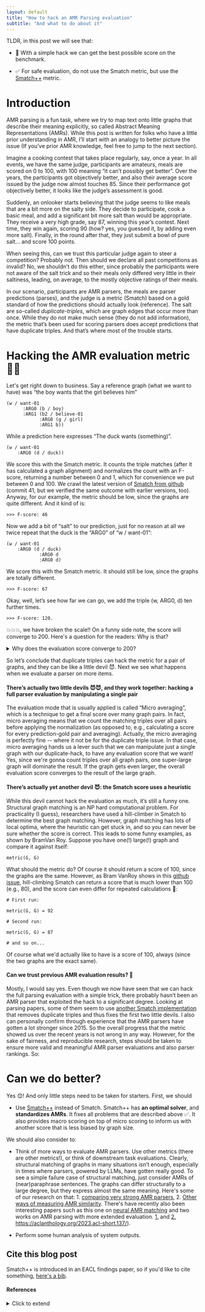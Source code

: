 ```yaml
---
layout: default
title: "How to hack an AMR Parsing evaluation"
subtitle: "And what to do about it"
---
```


TLDR, in this post we will see that:

- 🤯 With a simple hack we can get the best possible score on the benchmark. 

- ✅ For safe evaluation, do not use the Smatch metric, but use the [Smatch++](https://github.com/flipz357/smatchpp) metric.

# Introduction

AMR parsing is a fun task, where we try to map text onto little graphs that describe their meaning explicitly, so called Abstract Meaning Representations (AMRs). While this post is written for folks who have a little prior understanding in AMR, I’ll start with an analogy to better picture the issue (If you’ve prior AMR knowledge, feel free to jump to the next section).

Imagine a cooking contest that takes place regularly, say, once a year. In all events, we have the same judge, participants are amateurs, meals are scored on 0 to 100, with 100 meaning “it can’t possibly get better”. Over the years, the participants got objectively better, and also their average score issued by the judge now almost touches 85. Since their performance got objectively better, it looks like the judge’s assessment is good.

Suddenly, an onlooker starts believing that the judge seems to like meals that are a bit more on the salty side. They decide to participate, cook a basic meal, and add a significant bit more salt than would be appropriate. They receive a very high grade, say 87, winning this year’s contest. Next time, they win again, scoring 90 (how? yes, you guessed it, by adding even more salt). Finally, in the round after that, they just submit a bowl of pure salt… and score 100 points.

When seeing this, can we trust this particular judge again to steer a competition? Probably not. Then should we declare all past competitions as invalid? No, we shouldn’t do this either, since probably the participants were not aware of the salt trick and so their meals only differed very little in their saltiness, leading, on average, to the mostly objective ratings of their meals.

In our scenario, participants are AMR parsers, the meals are parser predictions (parses), and the judge is a metric (Smatch) based on a gold standard of how the predictions should actually look (reference). The salt are so-called *duplicate-triples*, which are graph edges that occur more than once. While they do not make much sense (they do not add information), the metric that’s been used for scoring parsers does accept predictions that have duplicate triples. And that’s where most of the trouble starts.

# Hacking the AMR evaluation metric 🕵️‍♀️

Let's get right down to business. Say a reference graph (what we want to have) was “the boy wants that the girl believes him”

```
(w / want-01
      :ARG0 (b / boy)
      :ARG1 (b2 / believe-01
            :ARG0 (g / girl)
            :ARG1 b))
```

While a prediction here expresses “The duck wants (something)”.

```
(w / want-01
  	:ARG0 (d / duck))
```
 
We score this with the Smatch metric. It counts the triple matches (after it has calculated a graph alignment) and normalizes the count with an F-score, returning a number between 0 and 1, which for convenience we put between 0 and 100. We crawl the latest version of [Smatch from github](https://github.com/snowblink14/smatch) (commit 41, but we verified the same outcome with earlier versions, too). Anyway, for our example, the metric should be low, since the graphs are quite different. And it kind of is:

```
>>> F-score: 46
```

Now we add a bit of “salt” to our prediction, just for no reason at all we twice repeat that the duck is the “ARG0” of “w / want-01”:

```
(w / want-01
  	:ARG0 (d / duck)
            :ARG0 d
            :ARG0 d)
```

We score this with the Smatch metric. It should still be low, since the graphs are totally different.

```
>>> F-score: 67
```

Okay, well, let’s see how far we can go, we add the triple (w, ARG0, d) ten further times.

```
>>> F-score: 120.
```

💥💥💥, we have broken the scale!! On a funny side note, the score will converge to 200. Here's a question for the readers: Why is that? 

<details> 
  <summary>Why does the evaluation score converge to 200? </summary>
   It’s because of the harmonic mean in the F-score formula. By increasing the matching triples with our duplicate trick, the precision will converge to 100, while the recall will ever grow (due to it being normalized by the size of the reference graph which doesn’t change in size): x -> inf, 2 * x * 100 / (100 + x) = 200.
</details>

So let’s conclude that duplicate triples can hack the metric for a pair of graphs, and they can be like a little devil 😈. Next we see what happens when we evaluate a parser on more items.

#### There’s actually two little devils 😈😈, and they work together: hacking a full parser evaluation by manipulating a single pair

The evaluation mode that is usually applied is called “Micro averaging”, which is a technique to get a final score over many graph pairs. In fact, micro averaging means that we count the matching triples over all pairs before applying the normalization (as opposed to, e.g., calculating a score for every prediction-gold pair and averaging). Actually, the micro averaging is  perfectly fine -- where it not be for the duplicate triple issue. In that case, micro averaging hands us a lever such that we can manipulate just a single graph with our duplicate-hack, to have any evaluation score that we want! Yes, since we're gonna count triples over all graph pairs, one super-large graph will dominate the result. If the graph gets even larger, the overall evaluation score converges to the result of the large graph.

#### There’s actually yet another devil 😈: the Smatch score uses a heuristic

While this devil cannot hack the evaluation as much, it’s still a funny one. Structural graph matching is an NP hard computational problem. For practicality (I guess), researchers have used a hill-climber in Smatch to determine the best graph matching. However, graph matching has lots of local optima, where the heuristic can get stuck in, and so you can never be sure whether the score is correct. This leads to some funny examples, as shown by BramVan Roy. Suppose you have one(!) large(!) graph and compare it against itself:

```
metric(G, G)
```

What should the metric do? Of course it should return a score of 100, since the graphs are the same. However, as Bram VanRoy shows in this [github issue](https://github.com/snowblink14/smatch/issues/43), hill-climbing Smatch can return a score that is much lower than 100 (e.g., 80), and the score can even differ for repeated calculations 🥴:

```
# First run:

metric(G, G) = 92

# Second run:

metric(G, G) = 87

# and so on...
```

Of course what we'd actually like to have is a score of 100, always (since the two graphs are the exact same).

#### Can we trust previous AMR evaluation results? 🤔

Mostly, I would say yes. Even though we now have seen that we can hack the full parsing evaluation with a simple trick, there probably hasn’t been an AMR parser that exploited the hack to a significant degree. Looking at parsing papers, some of them seem to use [another Smatch implementation](https://github.com/ChunchuanLv/amr-evaluation-tool-enhanced) that removes duplicate triples and thus fixes the first two little devils. I also can personally confirm through experience that the AMR parsers have gotten a lot stronger since 2015. So the overall progress that the metric showed us over the recent years is not wrong in any way. However, for the sake of fairness, and reproducible research, steps should be taken to ensure more valid and meaningful AMR parser evaluations and also parser rankings. So:

# Can we do better?

Yes 😊! And only little steps need to be taken for starters. First, we should

- Use [Smatch++](https://github.com/flipz357/smatchpp) instead of Smatch. Smatch++ has **an optimal solver**, and **standardizes AMRs**. It fixes all problems that are described above ✅. It also provides macro scoring on top of micro scoring to inform us with another score that is less biased by graph size.

We should also consider to:

- Think of more ways to evaluate AMR parsers. Use other metrics (there are other metrics!), or think of downstream task evaluations. Clearly, structural matching of graphs in many situations isn’t enough, especially in times where parsers, powered by LLMs, have gotten really good. To see a simple failure case of structural matching, just consider AMRs of (near)paraphrase sentences. The graphs can differ structurally to a large degree, but they express almost the same meaning. Here's some of our research on that: 1. [comparing very strong AMR parsers](https://aclanthology.org/2022.eval4nlp-1.4/), 2. [Other ways of measuring AMR similarity](https://aclanthology.org/2021.tacl-1.85/). There's have recently also been interesting papers such as this one on [neural AMR matching](https://aclanthology.org/2023.acl-long.892/) and two works on AMR parsing with more extended evaluation. [1.](https://aclanthology.org/2023.acl-short.137) and [2.](https://aclanthology.org/2023.findings-acl.125) https://aclanthology.org/2023.acl-short.137/).

- Perform some human analysis of system outputs. 

## Cite this blog post

Smatch++ is introduced in an EACL findings paper, so if you'd like to cite something, [here's a bib](https://github.com/flipz357/smatchpp#citation).

#### References

<details> 
<summary> Click to extend </summary>

[Abstract Meaning Representation for Sembanking](https://aclanthology.org/W13-2322) (Banarescu et al., LAW 2013)

[Smatch: an Evaluation Metric for Semantic Feature Structures](https://aclanthology.org/P13-2131) (Cai & Knight, ACL 2013)

[SMATCH++: Standardized and Extended Evaluation of Semantic Graphs](https://aclanthology.org/2023.findings-eacl.118) (Opitz, Findings 2023)

[Better Smatch = Better Parser? AMR evaluation is not so simple anymore](https://aclanthology.org/2022.eval4nlp-1.4) (Opitz & Frank, Eval4NLP 2022)

[AMRs Assemble! Learning to Ensemble with Autoregressive Models for AMR Parsing](https://aclanthology.org/2023.acl-short.137) (Martínez Lorenzo et al., ACL 2023)

[Incorporating Graph Information in Transformer-based AMR Parsing](https://aclanthology.org/2023.findings-acl.125) (Vasylenko et al., Findings 2023)

[Weisfeiler-Leman in the Bamboo: Novel AMR Graph Metrics and a Benchmark for AMR Graph Similarity](https://aclanthology.org/2021.tacl-1.85) (Opitz et al., TACL 2021)

[Evaluate AMR Graph Similarity via Self-supervised Learning](https://aclanthology.org/2023.acl-long.892) (Shou & Lin, ACL 2023)

</details>







